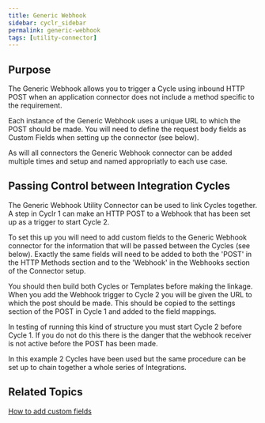 ```yaml
---
title: Generic Webhook
sidebar: cyclr_sidebar
permalink: generic-webhook
tags: [utility-connector]
---
```


## Purpose

The Generic Webhook allows you to trigger a Cycle using inbound HTTP POST when an application connector does not include a method specific to the requirement.

Each instance of the Generic Webhook uses a unique URL to which the POST should be made.  You will need to define the request body fields as Custom Fields when setting up the connector (see below).

As will all connectors the Generic Webhook connector can be added multiple times and setup and named appropriatly to each use case.

## Passing Control between Integration Cycles

The Generic Webhook Utility Connector can be used to link Cycles together.  A step in Cyclr 1 can make an HTTP POST to a Webhook that has been set up as a trigger to start Cycle 2.

To set this up you will need to add custom fields to the Generic Webhook connector for the information that will be passed between the Cycles (see below).  Exactly the same fields will need to be added to both the 'POST' in the HTTP Methods section and to the 'Webhook' in the Webhooks section of the Connector setup.

You should then build both Cycles or Templates before making the linkage.  When you add the Webhook trigger to Cycle 2 you will be given the URL to which the post should be made.  This should be copied to the settings section of the POST in Cycle 1 and added to the field mappings.

In testing of running this kind of structure you must start Cycle 2 before Cycle 1.  If you do not do this there is the danger that the webhook receiver is not active before the POST has been made.

In this example 2 Cycles have been used but the same procedure can be set up to chain together a whole series of Integrations.

## Related Topics

[How to add custom fields](./adding-custom-fields) 
